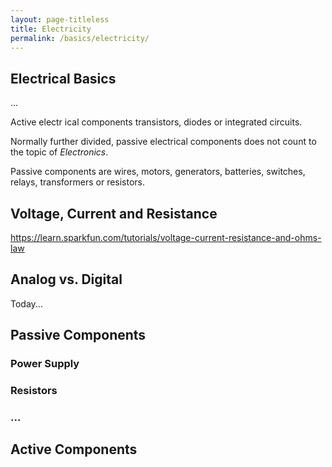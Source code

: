 ```yaml
---
layout: page-titleless
title: Electricity
permalink: /basics/electricity/
---
```


Electrical Basics
-----------------

...

Active electr ical components transistors, diodes or integrated circuits.

Normally further divided, passive electrical components does not count to the topic of *Electronics*.

Passive components are wires, motors, generators, batteries, switches, relays, transformers or resistors.

Voltage, Current and Resistance
-------------------------------

https://learn.sparkfun.com/tutorials/voltage-current-resistance-and-ohms-law

Analog vs. Digital
------------------

Today...

Passive Components
------------------

### Power Supply

### Resistors

### ...


Active Components
-----------------

